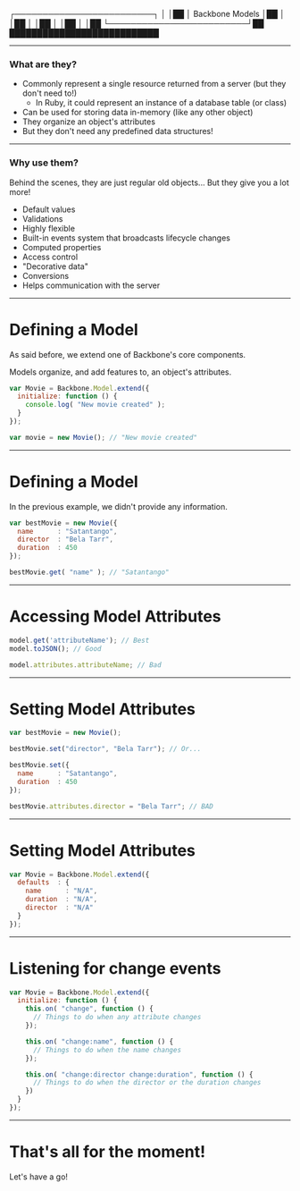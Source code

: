 ┌─────────────────────────┐
│                         │██
│    Backbone Models      │██
│                         │██
│                         │██
│                         │██
│                         │██
└─────────────────────────┘██
  ███████████████████████████

---
### What are they?

- Commonly represent a single resource returned from a server
  (but they don't need to!)
  - In Ruby, it could represent an instance of a database table (or class)
- Can be used for storing data in-memory (like any other object)
- They organize an object's attributes
- But they don't need any predefined data structures!

---
### Why use them?

Behind the scenes, they are just regular old objects...  But they
give you a lot more!

- Default values
- Validations
- Highly flexible
- Built-in events system that broadcasts lifecycle changes
- Computed properties
- Access control
- "Decorative data"
- Conversions
- Helps communication with the server

---
# Defining a Model

As said before, we extend one of Backbone's core components.

Models organize, and add features to, an object's attributes.

```js
var Movie = Backbone.Model.extend({
  initialize: function () {
    console.log( "New movie created" );
  }
});

var movie = new Movie(); // "New movie created"
```

---
# Defining a Model

In the previous example, we didn't provide any information.

```js
var bestMovie = new Movie({
  name      : "Satantango",
  director  : "Bela Tarr",
  duration  : 450
});

bestMovie.get( "name" ); // "Satantango"
```

---
# Accessing Model Attributes

```js
model.get('attributeName'); // Best
model.toJSON(); // Good

model.attributes.attributeName; // Bad
```

---
# Setting Model Attributes

```js
var bestMovie = new Movie();

bestMovie.set("director", "Bela Tarr"); // Or...

bestMovie.set({
  name      : "Satantango",
  duration  : 450
});

bestMovie.attributes.director = "Bela Tarr"; // BAD
```

---
# Setting Model Attributes

```js
var Movie = Backbone.Model.extend({
  defaults  : {
    name      : "N/A",
    duration  : "N/A",
    director  : "N/A"
  }
});
```

---
# Listening for change events

```js
var Movie = Backbone.Model.extend({
  initialize: function () {
    this.on( "change", function () {
      // Things to do when any attribute changes
    });

    this.on( "change:name", function () {
      // Things to do when the name changes
    });

    this.on( "change:director change:duration", function () {
      // Things to do when the director or the duration changes
    })
  }
});
```

---
# That's all for the moment!

Let's have a go!